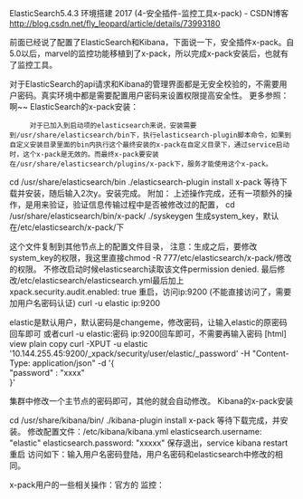 

ElasticSearch5.4.3 环境搭建 2017 (4-安全插件-监控工具x-pack) - CSDN博客 http://blog.csdn.net/fly_leopard/article/details/73993180

前面已经说了配置了ElasticSearch和Kibana，下面说一下，安全插件x-pack。自5.0以后，marvel的监控功能移植到了x-pack，所以完成x-pack安装后，也就有了监控工具。

对于ElasticSearch的api请求和Kibana的管理界面都是无安全校验的，不需要用户密码。真实环境中都是需要配置用户密码来设置权限提高安全性。
更多参照：啊~~
ElasticSearch的x-pack安装：

         对于已加入到启动项的elasticsearch来说，安装需要到/usr/share/elasticsearch/bin下，执行elasticsearch-plugin脚本命令，如果到自定义安装目录里面的bin内执行这个最终安装的x-pack在自定义目录下，通过service启动时，这个x-pack是无效的。而最终x-pack要安装在/usr/share/elasticsearch/plugins/x-pack下，服务才能使用这个x-pack。
cd /usr/share/elasticsearch/bin
./elasticsearch-plugin install x-pack
等待下载并安装，随后输入2次y。安装完成。
附加：
上述操作完成，还有一项额外的操作，是用来验证，验证信息传输过程中是否被修改过的配置，
cd /usr/share/elasticsearch/bin/x-pack/
./syskeygen
生成system_key，默认在/etc/elasticsearch/x-pack/下

这个文件复制到其他节点上的配置文件目录，
注意：生成之后，要修改system_key的权限，我这里直接chmod -R 777/etc/elasticsearch/x-pack/修改的权限。
不修改启动时候elasticsearch读取该文件permission denied.
最后修改/etc/elasticsearch/elasticsearch.yml最后加上
xpack.security.audit.enabled: true
重启，访问ip:9200 (不能直接访问了，需要加用户名密码认证)
curl -u elastic ip:9200

elastic是默认用户，默认密码是changeme，修改密码，让输入elastic的原密码回车即可
或者curl -u elastic:密码 ip:9200回车即可，不需要再输入密码
[html] view plain copy
curl -XPUT -u elastic '10.144.255.45:9200/_xpack/security/user/elastic/_password' -H "Content-Type: application/json" -d '{  
  "password" : "xxxx"  
}'  

集群中修改一个主节点的密码即可，其他的就会自动修改。
Kibana的x-pack安装

 cd /usr/share/kibana/bin/
./kibana-plugin install x-pack
等待下载完成，并安装。
修改配置文件：/etc/kibana/kibana.yml
elasticsearch.username: "elastic"
elasticsearch.password: "xxxxx"
保存退出，service kibana restart 重启
访问如下：输入用户名密码登陆，用户名密码和elasticsearch中修改的相同。


x-pack用户的一些相关操作：官方的
监控：
